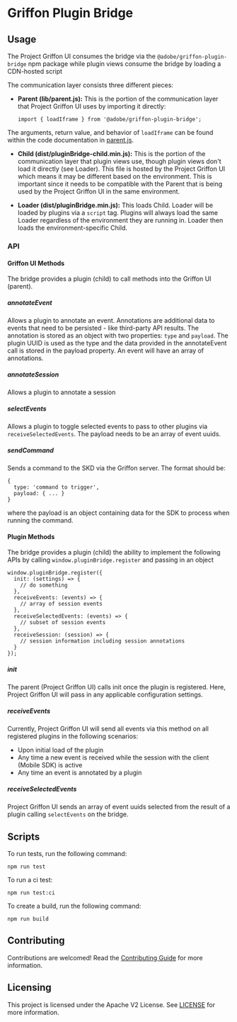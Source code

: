 # Griffon Plugin Bridge

## Usage

The Project Griffon UI consumes the bridge via the `@adobe/griffon-plugin-bridge` npm package while plugin views consume the bridge by loading a CDN-hosted script

The communication layer consists three different pieces:

* **Parent (lib/parent.js):** This is the portion of the communication layer that Project Griffon UI uses by importing it directly:

  `import { loadIframe } from '@adobe/griffon-plugin-bridge';`

The arguments, return value, and behavior of `loadIframe` can be found within the code documentation in [parent.js](src/parent.js).

* **Child (dist/pluginBridge-child.min.js):** This is the portion of the communication layer that plugin views use, though plugin views don't load it directly (see Loader). This file is hosted by the Project Griffon UI which means it may be different based on the environment. This is important since it needs to be compatible with the Parent that is being used by the Project Griffon UI in the same environment.

* **Loader (dist/pluginBridge.min.js):** This loads Child. Loader will be loaded by plugins via a `script` tag. Plugins will always load the same Loader regardless of the environment they are running in. Loader then loads the environment-specific Child.

### API

#### Griffon UI Methods

The bridge provides a plugin (child) to call methods into the Griffon UI (parent).

##### annotateEvent

Allows a plugin to annotate an event. Annotations are additional data to events that need to be persisted - like third-party API results. The annotation is stored as an object with two properties: `type` and `payload`. The plugin UUID is used as the type and the data provided in the annotateEvent call is stored in the payload property. An event will have an array of annotations.

##### annotateSession

Allows a plugin to annotate a session

##### selectEvents

Allows a plugin to toggle selected events to pass to other plugins via `receiveSelectedEvents`. The payload needs to be an array of event uuids.

##### sendCommand

Sends a command to the SKD via the Griffon server. The format should be:
```
{
  type: 'command to trigger',
  payload: { ... }
}
```
where the payload is an object containing data for the SDK to process when running the command.


#### Plugin Methods

The bridge provides a plugin (child) the ability to implement the following APIs by calling `window.pluginBridge.register` and passing in an object

```
window.pluginBridge.register({
  init: (settings) => {
    // do something
  },
  receiveEvents: (events) => {
    // array of session events
  },
  receiveSelectedEvents: (events) => {
    // subset of session events
  },
  receiveSession: (session) => {
    // session information including session annotations
  }
});
```

##### init

The parent (Project Griffon UI) calls init once the plugin is registered. Here, Project Griffon UI will pass in any applicable configuration settings.

##### receiveEvents

Currently, Project Griffon UI will send all events via this method on all registered plugins in the following scenarios:
  * Upon initial load of the plugin
  * Any time a new event is received while the session with the client (Mobile SDK) is active
  * Any time an event is annotated by a plugin

##### receiveSelectedEvents

Project Griffon UI sends an array of event uuids selected from the result of a plugin calling `selectEvents` on the bridge.

## Scripts

To run tests, run the following command:
```
npm run test
```

To run a ci test:
```
npm run test:ci
```

To create a build, run the following command:
```
npm run build
```

## Contributing

Contributions are welcomed! Read the [Contributing Guide](CONTRIBUTING.md) for more information.

## Licensing

This project is licensed under the Apache V2 License. See [LICENSE](LICENSE.md) for more information.
